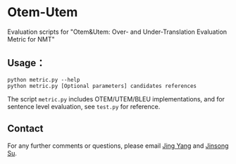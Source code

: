 # Otem-Utem
Evaluation scripts for "Otem&amp;Utem: Over- and Under-Translation Evaluation Metric for NMT"

## Usage：
```
python metric.py --help
python metric.py [Optional parameters] candidates references
```
The script `metric.py` includes OTEM/UTEM/BLEU implementations, and for sentence level evaluation, see `test.py` for reference.

## Contact
For any further comments or questions, please email <a href="mailto:jingy@stu.xmu.edu.cn">Jing Yang</a> and <a href="mailto:jssu@xmu.edu.cn">Jinsong Su</a>.